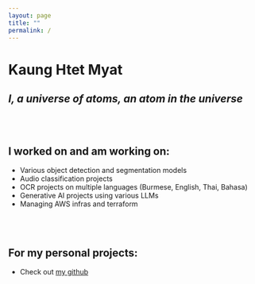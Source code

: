 ```yaml
---
layout: page
title: ""
permalink: /
---
```


# Kaung Htet Myat
*I, a universe of atoms, an atom in the universe*
---
<br>
<br>

## I worked on and am working on:
- Various object detection and segmentation models
- Audio classification projects
- OCR projects on multiple languages (Burmese, English, Thai, Bahasa)
- Generative AI projects using various LLMs
- Managing AWS infras and terraform
<br>
<br>

## For my personal projects:
- Check out [my github](https://github.com/kaung-htet-myat)
